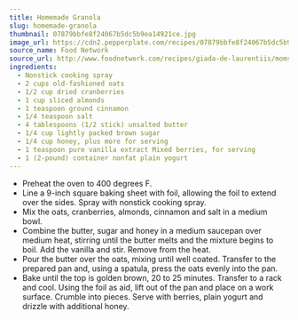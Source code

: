```yaml
---
title: Homemade Granola
slug: homemade-granola
thumbnail: 07879bbfe8f24067b5dc5b9ea14921ce.jpg
image_url: https://cdn2.pepperplate.com/recipes/07879bbfe8f24067b5dc5b9ea14921ce.jpg
source_name: Food Network
source_url: http://www.foodnetwork.com/recipes/giada-de-laurentiis/moms-homemade-granola-recipe/index.html
ingredients:
  - Nonstick cooking spray
  - 2 cups old-fashioned oats
  - 1/2 cup dried cranberries
  - 1 cup sliced almonds
  - 1 teaspoon ground cinnamon
  - 1/4 teaspoon salt
  - 4 tablespoons (1/2 stick) unsalted butter
  - 1/4 cup lightly packed brown sugar
  - 1/4 cup honey, plus more for serving
  - 1 teaspoon pure vanilla extract Mixed berries, for serving
  - 1 (2-pound) container nonfat plain yogurt
---
```


* Preheat the oven to 400 degrees F.
* Line a 9-inch square baking sheet with foil, allowing the foil to extend over the sides. Spray with nonstick cooking spray.
* Mix the oats, cranberries, almonds, cinnamon and salt in a medium bowl.
* Combine the butter, sugar and honey in a medium saucepan over medium heat, stirring until the butter melts and the mixture begins to boil. Add the vanilla and stir. Remove from the heat.
* Pour the butter over the oats, mixing until well coated. Transfer to the prepared pan and, using a spatula, press the oats evenly into the pan.
* Bake until the top is golden brown, 20 to 25 minutes. Transfer to a rack and cool. Using the foil as aid, lift out of the pan and place on a work surface. Crumble into pieces. Serve with berries, plain yogurt and drizzle with additional honey.

